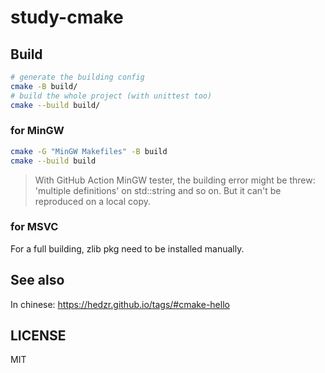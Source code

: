 # study-cmake

## Build

```bash
# generate the building config
cmake -B build/
# build the whole project (with unittest too)
cmake --build build/
```

### for MinGW

```bash
cmake -G "MinGW Makefiles" -B build
cmake --build build
```

> With GitHub Action MinGW tester, the building error might be threw: 'multiple definitions' on std::string and so on.
> But it can't be reproduced on a local copy.

### for MSVC

For a full building, zlib pkg need to be installed manually.

## See also

In chinese: https://hedzr.github.io/tags/#cmake-hello

## LICENSE

MIT
